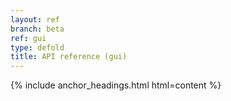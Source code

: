 ```yaml
---
layout: ref
branch: beta
ref: gui
type: defold
title: API reference (gui)
---
```

{% include anchor_headings.html html=content %}
